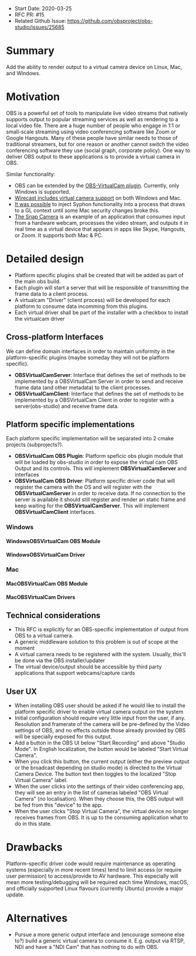 - Start Date: 2020-03-25
- RFC PR: #15
- Related Github Issue: https://github.com/obsproject/obs-studio/issues/25685

# Summary

Add the ability to render output to a virtual camera device on Linux, Mac, and Windows.

# Motivation

OBS is a powerful set of tools to manipulate live video streams that natively supports output to popular streaming services as well as rendering to a local video file. There are a huge number of people who engage in 1:1 or small-scale streaming using video conferencing software like Zoom or Google Hangouts. Many of these people have similar needs to those of traditional streamers, but for one reason or another cannot switch the video conferencing software they use (social graph, corporate policy). One way to deliver OBS output to these applications is to provide a virtual camera in OBS.

Similar functionality: 
* OBS can be extended by the [OBS-VirtualCam plugin](https://obsproject.com/forum/resources/obs-virtualcam.539/). Currently, only Windows is supported.
* [Wirecast includes virtual camera support](http://www.telestream.net/pdfs/user-guides/Wirecast-8-User-Guide-Windows.pdf) on both Windows and Mac.
* [It was possible](https://github.com/zakk4223/SyphonInject) to inject Syphon functionality into a process that draws to a GL context until some Mac security changes broke this.
* [The Snap Camera](https://snapcamera.snapchat.com) is an example of an application that consumes input from a hardware webcam, processes the video stream, and outputs it in real time as a virtual device that appears in apps like Skype, Hangouts, or Zoom. It supports both Mac & PC.

# Detailed design

- Platform specific plugins shall be created that will be added as part of the main obs build.
- Each plugin will start a server that will be responsible of transmitting the frame data to a client process.
- A virtualcam "Driver" (client process) will be developed for each platform to consume data incomming from this plugins.
- Each virtual driver shall be part of the installer with a checkbox to install the virtualcam driver

## Cross-platform Interfaces

We can define domain interfaces in order to maintain uniformity in the platform-specific plugins (maybe someday they will not be platform specific).

- **OBSVirtualCamServer**: Interface that defines the set of methods to be implemented by a OBSVirtualCam Server in order to send and receive frame data (and other metadata) to the client processes.
- **OBSVirtualCamClient**: Interface that defines the set of methods to be implemented by a OBSVirtualCam Client in order to register with a server(obs-studio) and receive frame data.

## Platform specific implementations

Each platform specific implementation will be separated into 2 cmake projects (subprojects?).
- **<Platform>OBSVirtualCam OBS Plugin**: Platform speficic obs plugin module that will be loaded by obs-studio in order to expose the virtual cam OBS Output and its controls. This will implement **OBSVirtualCamServer** and interfaces
- **<Platform>OBSVirtualCam OBS Driver**: Platform specific driver code that will register the camera with the OS and will register with the **OBSVirtualCamServer** in order to receive data. If no connection to the server is available it should still register and render an static frame and keep waiting for the **OBSVirtualCamServer**. This will implement **OBSVirtualCamClient** interfaces.

### Windows

#### WindowsOBSVirtualCam OBS Module
#### WindowsOBSVirtualCam Driver

### Mac

#### MacOBSVirtualCam OBS Module
#### MacOBSVirtualCam Drivers

## Technical considerations

- This RFC is explicitly for an OBS-specific implementation of output from OBS to a virtual camera.
- A generic middleware solution to this problem is out of scope at the moment
- A virtual camera needs to be registered with the system. Usually, this'll be done via the OBS installer/updater
- The virtual device/output should be accessible by third party applications that support webcams/capture cards

## User UX

- When installing OBS user should be asked if he would like to install the platform specific driver to enable virtual camera output on the system
- Initial configuration should require very little input from the user, if any. Resolution and framerate of the camera will be pre-defined by the Video settings of OBS, and no effects outside those already provided by OBS will be specially exposed for this output.
- Add a button in the OBS UI below "Start Recording" and above "Studio Mode". In English localization, the button would be labeled "Start Virtual Camera".
- When you click this button, the current output (either the preview output or the broadcast depending on studio mode) is directed to the Virtual Camera Device. The button text then toggles to the localized "Stop Virtual Camera" label.
- When the user clicks into the settings of their video conferencing app, they will see an entry in the list of cameras labeled "OBS Virtual Camera" (no localisation). When they choose this, the OBS output will be fed from this "device" to the app.
- When the user clicks "Stop Virtual Camera", the virtual device no longer receives frames from OBS. It is up to the consuming application what to do in this state.

# Drawbacks

Platform-specific driver code would require maintenance as operating systems (especially in more recent times) tend to limit access (or require user permission) to access/provide to AV hardware. This especially will mean more testing/debugging will be required each time Windows, macOS, and officially supported Linux flavours (currently Ubuntu) provide a major update.

# Alternatives

* Pursue a more generic output interface and (encourage someone else to?) build a generic virtual camera to consume it. E.g. output via RTSP, NDI and have a "NDI Cam" that has nothing to do with OBS.
